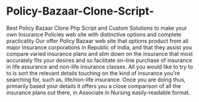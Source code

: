 # Policy-Bazaar-Clone-Script-
Best Policy Bazaar Clone Php Script and Custom Solutions to make your own Insurance Policies web site with distinctive options and complete practicality Our offer Policy Bazaar web site that options product from all major Insurance corporations in Republic of India, and that they assist you compare varied insurance plans and slim down on the insurance that most accurately fits your desires and so facilitate on-line purchase of insurance in life assurance and non-life insurance classes. All you would like to try to to is sort the relevant details touching on the kind of insurance you're searching for, such as, life/non-life insurance. Once you are doing thus, primarily based your details it offers you a close comparison of all the insurance plans out there, in Associate in Nursing easily-readable format.
